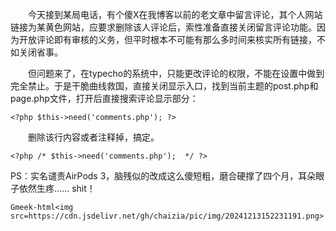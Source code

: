 &emsp;&emsp;今天接到某局电话，有个傻X在我博客以前的老文章中留言评论，其个人网站链接为某黄色网站，应要求删除该人评论后，索性准备直接关闭留言评论功能。因为开放评论即有审核的义务，但平时根本不可能有那么多时间来核实所有链接，不如关闭省事。

&emsp;&emsp;但问题来了，在typecho的系统中，只能更改评论的权限，不能在设置中做到完全禁止。于是干脆曲线救国，直接关闭显示入口，找到当前主题的post.php和page.php文件，打开后直接搜索评论显示部分：

`<?php $this->need('comments.php'); ?>`

&emsp;&emsp;删除该行内容或者注释掉，搞定。

`<?php /* $this->need('comments.php');  */ ?>`

PS：实名谴责AirPods 3，脑残似的改成这么傻短粗，磨合硬撑了四个月，耳朵眼子依然生疼…… shit！

`Gmeek-html<img src=https://cdn.jsdelivr.net/gh/chaizia/pic/img/20241213152231191.png>`


<!-- ##{"timestamp":1647311136}## -->